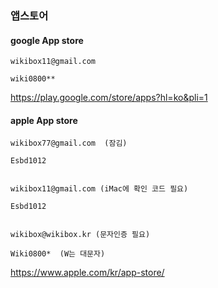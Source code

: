 ### 앱스토어

#### google App store

```
wikibox11@gmail.com

wiki0800**
```

https://play.google.com/store/apps?hl=ko&pli=1


#### apple App store

```
wikibox77@gmail.com  (잠김)

Esbd1012


wikibox11@gmail.com (iMac에 확인 코드 필요)

Esbd1012


wikibox@wikibox.kr (문자인증 필요)

Wiki0800*  (W는 대문자)
```

https://www.apple.com/kr/app-store/

